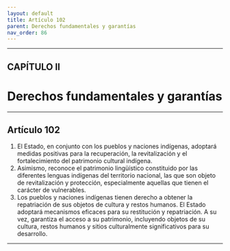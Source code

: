 ```yaml
---
layout: default
title: Artículo 102
parent: Derechos fundamentales y garantías
nav_order: 86
---
```


---

## CAPÍTULO II
# Derechos fundamentales y garantías

---

## Artículo 102

1. El Estado, en conjunto con los pueblos y naciones indígenas, adoptará medidas positivas para la recuperación, la revitalización y el fortalecimiento del patrimonio cultural indígena.
2. Asimismo, reconoce el patrimonio lingüístico constituido por las diferentes lenguas indígenas del territorio nacional, las que son objeto de revitalización y protección, especialmente aquellas que tienen el carácter de vulnerables.
3. Los pueblos y naciones indígenas tienen derecho a obtener la repatriación de sus objetos de cultura y restos humanos. El Estado adoptará mecanismos eficaces para su restitución y repatriación. A su vez, garantiza el acceso a su patrimonio, incluyendo objetos de su cultura, restos humanos y sitios culturalmente significativos para su desarrollo.

---
